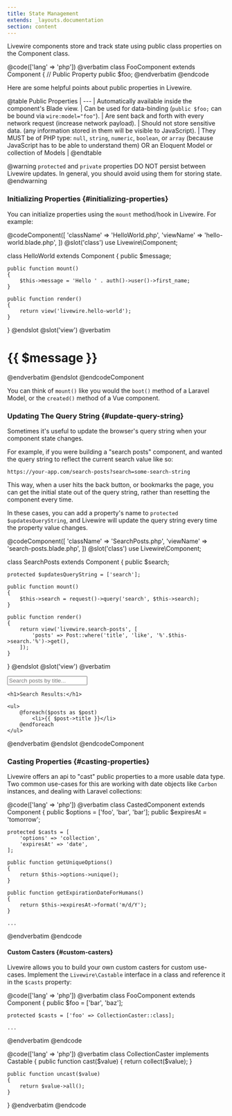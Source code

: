 ```yaml
---
title: State Management
extends: _layouts.documentation
section: content
---
```


Livewire components store and track state using public class properties on the Component class.

@code(['lang' => 'php'])
@verbatim
class FooComponent extends Component
{
    // Public Property
    public $foo;
@endverbatim
@endcode

Here are some helpful points about public properties in Livewire.

@table
Public Properties |
--- |
Automatically available inside the component's Blade view. |
Can be used for data-binding (`public $foo;` can be bound via `wire:model="foo"`). |
Are sent back and forth with every network request (increase network payload). |
Should not store sensitive data. (any information stored in them will be visible to JavaScript). |
They MUST be of PHP type: `null`, `string`, `numeric`, `boolean`, or `array` (because JavaScript has to be able to understand them) OR an Eloquent Model or collection of Models |
@endtable

@warning
<code>protected</code> and <code>private</code> properties DO NOT persist between Livewire updates. In general, you should avoid using them for storing state.
@endwarning

### Initializing Properties {#initializing-properties}

You can initialize properties using the `mount` method/hook in Livewire. For example:

@codeComponent([
    'className' => 'HelloWorld.php',
    'viewName' => 'hello-world.blade.php',
])
@slot('class')
use Livewire\Component;

class HelloWorld extends Component
{
    public $message;

    public function mount()
    {
        $this->message = 'Hello ' . auth()->user()->first_name;
    }

    public function render()
    {
        return view('livewire.hello-world');
    }
}
@endslot
@slot('view')
@verbatim
<div>
    <h1>{{ $message }}</h1>
</div>
@endverbatim
@endslot
@endcodeComponent

You can think of `mount()` like you would the `boot()` method of a Laravel Model, or the `created()` method of a Vue component.

### Updating The Query String {#update-query-string}

Sometimes it's useful to update the browser's query string when your component state changes.

For example, if you were building a "search posts" component, and wanted the query string to reflect the current search value like so:

`https://your-app.com/search-posts?search=some-search-string`

This way, when a user hits the back button, or bookmarks the page, you can get the initial state out of the query string, rather than resetting the component every time.

In these cases, you can add a property's name to `protected $updatesQueryString`, and Livewire will update the query string every time the property value changes.

@codeComponent([
    'className' => 'SearchPosts.php',
    'viewName' => 'search-posts.blade.php',
])
@slot('class')
use Livewire\Component;

class SearchPosts extends Component
{
    public $search;

    protected $updatesQueryString = ['search'];

    public function mount()
    {
        $this->search = request()->query('search', $this->search);
    }

    public function render()
    {
        return view('livewire.search-posts', [
            'posts' => Post::where('title', 'like', '%'.$this->search.'%')->get(),
        ]);
    }
}
@endslot
@slot('view')
@verbatim
<div>
    <input wire:model="search" type="text" placeholder="Search posts by title...">

    <h1>Search Results:</h1>

    <ul>
        @foreach($posts as $post)
            <li>{{ $post->title }}</li>
        @endforeach
    </ul>
</div>
@endverbatim
@endslot
@endcodeComponent

### Casting Properties {#casting-properties}

Livewire offers an api to "cast" public properties to a more usable data type. Two common use-cases for this are working with date objects like `Carbon` instances, and dealing with Laravel collections:

@code(['lang' => 'php'])
@verbatim
class CastedComponent extends Component
{
    public $options = ['foo', 'bar', 'bar'];
    public $expiresAt = 'tomorrow';

    protected $casts = [
        'options' => 'collection',
        'expiresAt' => 'date',
    ];

    public function getUniqueOptions()
    {
        return $this->options->unique();
    }

    public function getExpirationDateForHumans()
    {
        return $this->expiresAt->format('m/d/Y');
    }

    ...
@endverbatim
@endcode

#### Custom Casters {#custom-casters}

Livewire allows you to build your own custom casters for custom use-cases. Implement the `Livewire\Castable` interface in a class and reference it in the `$casts` property:

@code(['lang' => 'php'])
@verbatim
class FooComponent extends Component
{
    public $foo = ['bar', 'baz'];

    protected $casts = ['foo' => CollectionCaster::class];

    ...
@endverbatim
@endcode

@code(['lang' => 'php'])
@verbatim
class CollectionCaster implements Castable
{
    public function cast($value)
    {
        return collect($value);
    }

    public function uncast($value)
    {
        return $value->all();
    }
}
@endverbatim
@endcode
